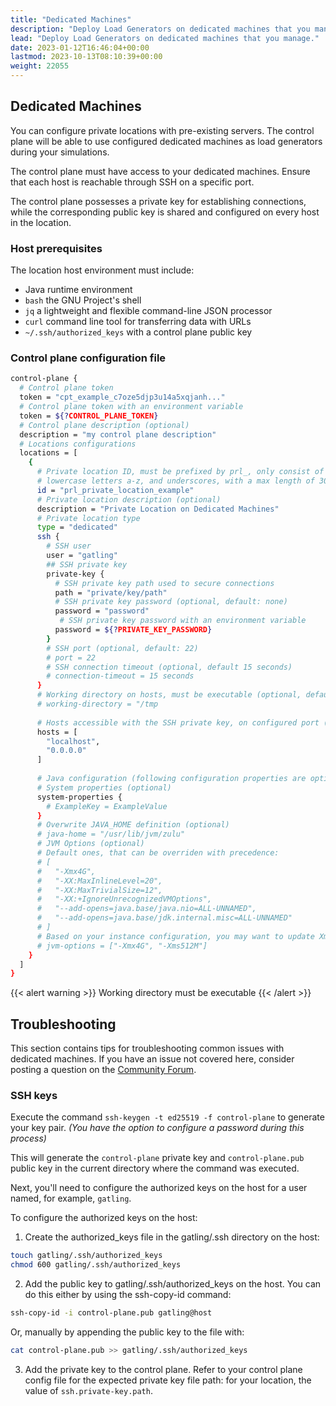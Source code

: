 ```yaml
---
title: "Dedicated Machines"
description: "Deploy Load Generators on dedicated machines that you manage."
lead: "Deploy Load Generators on dedicated machines that you manage."
date: 2023-01-12T16:46:04+00:00
lastmod: 2023-10-13T08:10:39+00:00
weight: 22055
---
```


## Dedicated Machines

You can configure private locations with pre-existing servers. 
The control plane will be able to use configured dedicated machines as load generators during your simulations.

The control plane must have access to your dedicated machines. Ensure that each host is reachable through SSH on a specific port.

The control plane possesses a private key for establishing connections, while the corresponding public key is shared and configured on every host in the location.

### Host prerequisites

The location host environment must include:
- Java runtime environment
- `bash` the GNU Project's shell
- `jq` a lightweight and flexible command-line JSON processor
- `curl` command line tool for transferring data with URLs
- `~/.ssh/authorized_keys` with a control plane public key

### Control plane configuration file

```bash
control-plane {
  # Control plane token
  token = "cpt_example_c7oze5djp3u14a5xqjanh..."
  # Control plane token with an environment variable
  token = ${?CONTROL_PLANE_TOKEN}
  # Control plane description (optional)
  description = "my control plane description"
  # Locations configurations
  locations = [
    {
      # Private location ID, must be prefixed by prl_, only consist of numbers 0-9, 
      # lowercase letters a-z, and underscores, with a max length of 30 characters
      id = "prl_private_location_example"
      # Private location description (optional)
      description = "Private Location on Dedicated Machines"
      # Private location type
      type = "dedicated"
      ssh {
        # SSH user
        user = "gatling"
        ## SSH private key
        private-key {
          # SSH private key path used to secure connections
          path = "private/key/path"
          # SSH private key password (optional, default: none)
          password = "password"
           # SSH private key password with an environment variable
          password = ${?PRIVATE_KEY_PASSWORD}
        }
        # SSH port (optional, default: 22)
        # port = 22
        # SSH connection timeout (optional, default 15 seconds)
        # connection-timeout = 15 seconds
      }
      # Working directory on hosts, must be executable (optional, default: /tmp)
      # working-directory = "/tmp
      
      # Hosts accessible with the SSH private key, on configured port (hostnames or IP addresses)
      hosts = [
        "localhost",
        "0.0.0.0"
      ]
      
      # Java configuration (following configuration properties are optional)
      # System properties (optional)
      system-properties {
        # ExampleKey = ExampleValue
      }
      # Overwrite JAVA_HOME definition (optional)
      # java-home = "/usr/lib/jvm/zulu"
      # JVM Options (optional)
      # Default ones, that can be overriden with precedence:
      # [
      #   "-Xmx4G", 
      #   "-XX:MaxInlineLevel=20", 
      #   "-XX:MaxTrivialSize=12", 
      #   "-XX:+IgnoreUnrecognizedVMOptions", 
      #   "--add-opens=java.base/java.nio=ALL-UNNAMED", 
      #   "--add-opens=java.base/jdk.internal.misc=ALL-UNNAMED"
      # ]
      # Based on your instance configuration, you may want to update Xmx and Xms values.
      # jvm-options = ["-Xmx4G", "-Xms512M"]
    }
  ]
}
```

{{< alert warning >}}
Working directory must be executable
{{< /alert >}}

## Troubleshooting

This section contains tips for troubleshooting common issues with dedicated machines. 
If you have an issue not covered here, consider posting a question on the [Community Forum](https://community.gatling.io/c/enterprise/6).

### SSH keys

Execute the command `ssh-keygen -t ed25519 -f control-plane` to generate your key pair. _(You have the option to configure a password during this process)_

This will generate the `control-plane` private key and `control-plane.pub` public key in the current directory where the command was executed.

Next, you'll need to configure the authorized keys on the host for a user named, for example, `gatling`.

To configure the authorized keys on the host:

1. Create the authorized_keys file in the gatling/.ssh directory on the host:
  ```bash
  touch gatling/.ssh/authorized_keys
  chmod 600 gatling/.ssh/authorized_keys
  ```

2. Add the public key to gatling/.ssh/authorized_keys on the host. You can do this either by using the ssh-copy-id command:
  ```bash
  ssh-copy-id -i control-plane.pub gatling@host
  ```
  Or, manually by appending the public key to the file with:
  ```bash
  cat control-plane.pub >> gatling/.ssh/authorized_keys
  ```

3. Add the private key to the control plane. Refer to your control plane config file for the expected private key file path: for your location, the value of `ssh.private-key.path`.

